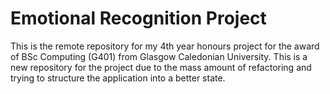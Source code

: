 # Emotional Recognition Project
This is the remote repository for my 4th year honours project for the award of BSc Computing (G401) from Glasgow Caledonian University. This is a new repository for the project due to the mass amount of refactoring and trying to structure the application into a better state.